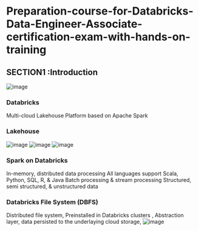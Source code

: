 # Preparation-course-for-Databricks-Data-Engineer-Associate-certification-exam-with-hands-on-training
## SECTION1 :Introduction
![image](https://github.com/user-attachments/assets/d8c0f131-cf91-4188-a5ee-e4c48816eedb)


### Databricks
Multi-cloud Lakehouse Platform based on Apache Spark
### Lakehouse
![image](https://github.com/user-attachments/assets/5c4e5814-1977-4fd4-94b5-05927ab81b3b)
![image](https://github.com/user-attachments/assets/d740dc8f-609b-40ac-affe-74599b373785)
![image](https://github.com/user-attachments/assets/d1624a79-cfe4-4f99-b0bf-9926a64cfdd6)

### Spark on Databricks
In-memory, distributed data processing
All languages support
Scala, Python, SQL, R, & Java
Batch processing & stream processing
Structured, semi structured, & unstructured data

### Databricks File System (DBFS)
Distributed file system, 
Preinstalled in Databricks clusters ,
Abstraction layer, 
data persisted to the underlaying cloud storage,
![image](https://github.com/user-attachments/assets/56d4d955-31aa-4225-8977-55119ec90239)
